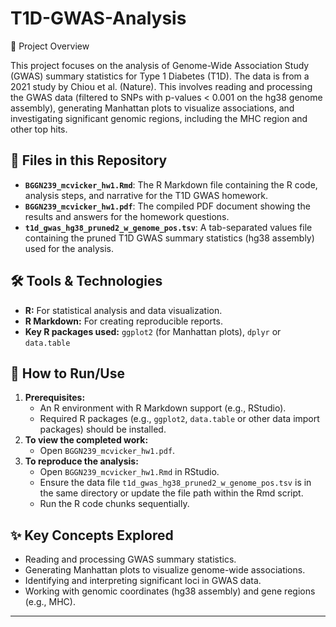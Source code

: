 # T1D-GWAS-Analysis

📝 Project Overview

This project focuses on the analysis of Genome-Wide Association Study (GWAS) summary statistics for Type 1 Diabetes (T1D). The data is from a 2021 study by Chiou et al. (Nature). This involves reading and processing the GWAS data (filtered to SNPs with p-values < 0.001 on the hg38 genome assembly), generating Manhattan plots to visualize associations, and investigating significant genomic regions, including the MHC region and other top hits.

## 📁 Files in this Repository

* **`BGGN239_mcvicker_hw1.Rmd`**: The R Markdown file containing the R code, analysis steps, and narrative for the T1D GWAS homework.
* **`BGGN239_mcvicker_hw1.pdf`**: The compiled PDF document showing the results and answers for the homework questions.
* **`t1d_gwas_hg38_pruned2_w_genome_pos.tsv`**: A tab-separated values file containing the pruned T1D GWAS summary statistics (hg38 assembly) used for the analysis.

## 🛠️ Tools & Technologies

* **R:** For statistical analysis and data visualization.
* **R Markdown:** For creating reproducible reports.
* **Key R packages used:** `ggplot2` (for Manhattan plots), `dplyr` or `data.table`
  
## 🚀 How to Run/Use

1.  **Prerequisites:**
    * An R environment with R Markdown support (e.g., RStudio).
    * Required R packages (e.g., `ggplot2`, `data.table` or other data import packages) should be installed.
2.  **To view the completed work:**
    * Open `BGGN239_mcvicker_hw1.pdf`.
3.  **To reproduce the analysis:**
    * Open `BGGN239_mcvicker_hw1.Rmd` in RStudio.
    * Ensure the data file `t1d_gwas_hg38_pruned2_w_genome_pos.tsv` is in the same directory or update the file path within the Rmd script.
    * Run the R code chunks sequentially.

## ✨ Key Concepts Explored

* Reading and processing GWAS summary statistics.
* Generating Manhattan plots to visualize genome-wide associations.
* Identifying and interpreting significant loci in GWAS data.
* Working with genomic coordinates (hg38 assembly) and gene regions (e.g., MHC).

---
